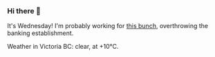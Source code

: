 ### Hi there :wave:

It's Wednesday! I'm probably working for [this bunch](https://github.com/kohofinancial), overthrowing the banking establishment.

Weather in Victoria BC: clear, at +10°C.
